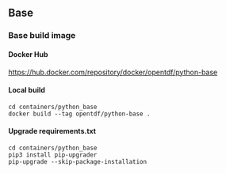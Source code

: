 ## Base

### Base build image

#### Docker Hub
https://hub.docker.com/repository/docker/opentdf/python-base

#### Local build
```shell
cd containers/python_base
docker build --tag opentdf/python-base .
```

#### Upgrade requirements.txt
```shell
cd containers/python_base
pip3 install pip-upgrader
pip-upgrade --skip-package-installation
```